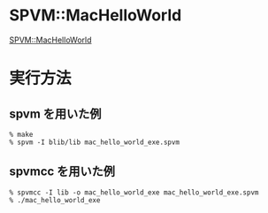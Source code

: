 # SPVM::MacHelloWorld

<a href="https://metacpan.org/pod/SPVM::MacHelloWorld">SPVM::MacHelloWorld</a>

# 実行方法
## spvm を用いた例
```
% make
% spvm -I blib/lib mac_hello_world_exe.spvm
```

## spvmcc を用いた例
```
% spvmcc -I lib -o mac_hello_world_exe mac_hello_world_exe.spvm
% ./mac_hello_world_exe
```

